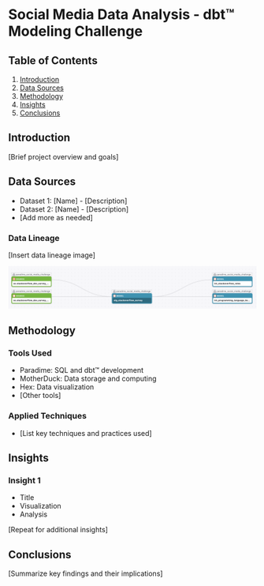 # Social Media Data Analysis - dbt™ Modeling Challenge

## Table of Contents
1. [Introduction](#introduction)
2. [Data Sources](#data-sources)
3. [Methodology](#methodology)
4. [Insights](#insights)
5. [Conclusions](#conclusions)

## Introduction
[Brief project overview and goals]

## Data Sources
- Dataset 1: [Name] - [Description]
- Dataset 2: [Name] - [Description]
- [Add more as needed]

### Data Lineage
[Insert data lineage image]

![Stack Overflow Lineage](images/so_lineage.png)

## Methodology
### Tools Used
- Paradime: SQL and dbt™ development
- MotherDuck: Data storage and computing
- Hex: Data visualization
- [Other tools]

### Applied Techniques
- [List key techniques and practices used]

## Insights

### Insight 1
- Title
- Visualization
- Analysis

[Repeat for additional insights]

## Conclusions
[Summarize key findings and their implications]